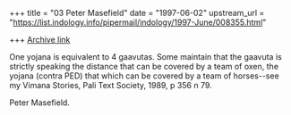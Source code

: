 +++
title = "03 Peter Masefield"
date = "1997-06-02"
upstream_url = "https://list.indology.info/pipermail/indology/1997-June/008355.html"

+++
[Archive link](https://list.indology.info/pipermail/indology/1997-June/008355.html)

One yojana is equivalent to 4 gaavutas.  Some maintain that the gaavuta 
is strictly speaking the distance that can be covered by a team of oxen, 
the yojana (contra PED) that which can be covered by a team of 
horses--see my Vimana Stories, Pali Text Society, 1989, p 356 n 79.

Peter Masefield.




